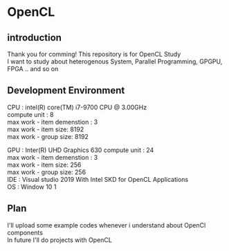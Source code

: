 # OpenCL
## introduction   
Thank you for comming! 
This repository is for OpenCL Study    
I want to study about heterogenous System, Parallel Programming, GPGPU, FPGA .. and so on     

## Development Environment 
CPU : intel(R) core(TM) i7-9700 CPU @ 3.00GHz    
     compute unit : 8   
     max work - item demenstion : 3    
     max work - item size: 8192    
     max work - group size: 8192     

GPU : Inter(R) UHD Graphics 630 
     compute unit : 24   
     max work - item demenstion : 3    
     max work - item size: 256    
     max work - group size: 256     
IDE : Visual studio 2019 With Intel SKD for OpenCL Applications     
OS : Window 10 1
     
## Plan       
I'll upload some example codes whenever i understand about OpenCl components    
In future I'll do projects with OpenCL    

